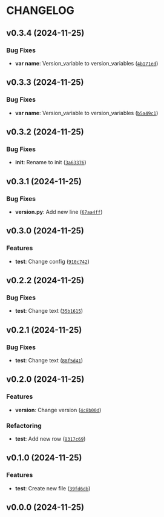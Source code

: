 # CHANGELOG


## v0.3.4 (2024-11-25)

### Bug Fixes

- **var name**: Version_variable to version_variables
  ([`4b171ed`](https://github.com/sam-dee/type-pg/commit/4b171edc8f3015a6cdb8dc33905d1e558218d04a))


## v0.3.3 (2024-11-25)

### Bug Fixes

- **var name**: Version_variable to version_variables
  ([`b5a49c1`](https://github.com/sam-dee/type-pg/commit/b5a49c12cefa0c3598f791185b3aaad6f4f9073f))


## v0.3.2 (2024-11-25)

### Bug Fixes

- **init**: Rename to init
  ([`3a63376`](https://github.com/sam-dee/type-pg/commit/3a63376fd53729698cd37aab72e2c3569525259d))


## v0.3.1 (2024-11-25)

### Bug Fixes

- **version.py**: Add new line
  ([`67aa4ff`](https://github.com/sam-dee/type-pg/commit/67aa4ff4e082d03e478a6a757bb08371224bfe17))


## v0.3.0 (2024-11-25)

### Features

- **test**: Change config
  ([`910c742`](https://github.com/sam-dee/type-pg/commit/910c74209d4f5b912e9b54bf181a128ba1ffc25b))


## v0.2.2 (2024-11-25)

### Bug Fixes

- **test**: Change text
  ([`35b1615`](https://github.com/sam-dee/type-pg/commit/35b161571e8bb01d2897250e525d8820ec0878c4))


## v0.2.1 (2024-11-25)

### Bug Fixes

- **test**: Change text
  ([`88f5d41`](https://github.com/sam-dee/type-pg/commit/88f5d41e07f51468874c68ff2bea80e1cf953245))


## v0.2.0 (2024-11-25)

### Features

- **version**: Change version
  ([`4c8b00d`](https://github.com/sam-dee/type-pg/commit/4c8b00d614e776af3d041eede47fac4f1cf9fecd))

### Refactoring

- **test**: Add new row
  ([`8317c69`](https://github.com/sam-dee/type-pg/commit/8317c69f90b0bdfe0b79218c7ae6b315da312a0d))


## v0.1.0 (2024-11-25)

### Features

- **test**: Create new file
  ([`39fd6db`](https://github.com/sam-dee/type-pg/commit/39fd6db5ffd5db8e42e85700c5985ebf2694a111))


## v0.0.0 (2024-11-25)
